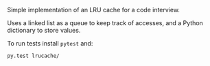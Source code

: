 Simple implementation of an LRU cache for a code interview.

Uses a linked list as a queue to keep track of accesses, and a Python dictionary
to store values.

To run tests install `pytest` and:

    py.test lrucache/

